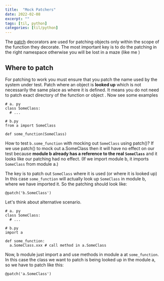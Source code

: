 ```yaml
---
title:  "Mock Patchers"
date: 2022-02-08
excerpt: ""
tags: [til, python]
categories: [til/python]
---
```


The [patch](https://docs.python.org/3/library/unittest.mock.html#patch) decorators are used for patching objects only within the scope of the function they decorate. The most important key is to do the patching in the right namespace otherwise you will be lost in a maze (like me )

## Where to patch

For patching to work you must ensure that you patch the name used by the system under test. Patch where an object is **looked up** which is not necessarily the same place as where it is defined. It means you do not need to patch exact directory of the function or object . Now see some examples

```
# a. py
class SomeClass:
  # ...

# b.py
from a import SomeClass

def some_function(SomeClass)
```

How to test `b.some_function` with mocking out `SomeClass` using patch()? If we use patch() to mock out a.SomeClass then it will have no effect on our test because **module b already has a reference to the real `SomeClass`** and it looks like our patching had no effect. (If we import module b, it imports `SomeClass` from module a.)

The key is to patch out `SomeClass` where it is used (or where it is looked up)
In this case `some_function` will actually look up `SomeClass` in module b, where we have imported it. So the patching should look like:

```
@patch('b.SomeClass')
```

Let's think about alternative scenario.
```
# a. py
class SomeClass:
  # ...

# b.py
import a

def some_function:
  a.SomeClass.xxx # call method in a.SomeClass

```
Now, b module just import a and use methods in module a at `some_function`. In this case the class we want to patch is being looked up in the module a, so we have to patch like this:

```
@patch('a.SomeClass')
```
